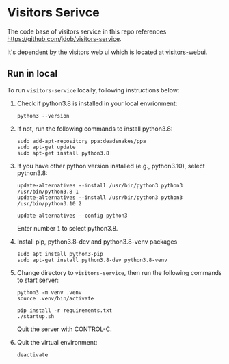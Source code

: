 # Visitors Serivce

The code base of visitors service in this repo references https://github.com/jdob/visitors-service.

It's dependent by the visitors web ui which is located at [visitors-webui](../visitors-webui/).

## Run in local

To run `visitors-service` locally, following instructions below:

1. Check if python3.8 is installed in your local envrionment:
   
   ```
   python3 --version
   ```

1. If not, run the following commands to install python3.8:

   ```
   sudo add-apt-repository ppa:deadsnakes/ppa
   sudo apt-get update
   sudo apt-get install python3.8
   ```

1. If you have other python version installed (e.g., python3.10), select python3.8:

   ```
   update-alternatives --install /usr/bin/python3 python3 /usr/bin/python3.8 1
   update-alternatives --install /usr/bin/python3 python3 /usr/bin/python3.10 2
	
   update-alternatives --config python3
   ```

   Enter number `1` to select python3.8.

1. Install pip, python3.8-dev and python3.8-venv packages

   ```
   sudo apt install python3-pip
   sudo apt-get install python3.8-dev python3.8-venv
   ```

1. Change directory to `visitors-service`, then run the following commands to start server:

   ```
   python3 -m venv .venv
   source .venv/bin/activate
   
   pip install -r requirements.txt
   ./startup.sh
   ```

   Quit the server with CONTROL-C.

1. Quit the virtual environment:

   ```
   deactivate
   ```
